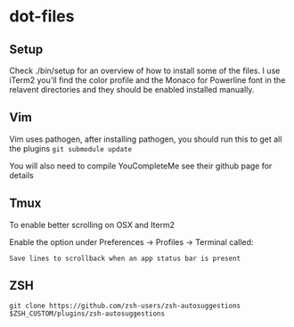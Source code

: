 # dot-files

## Setup
Check ./bin/setup for an overview of how to install some of the files.
I use iTerm2 you'll find the color profile and the Monaco for Powerline font in the relavent directories and they should be enabled installed manually.

## Vim
Vim uses pathogen, after installing pathogen, you should run this to get all the plugins
`git submodule update`

You will also need to compile YouCompleteMe see their github page for details

## Tmux

To enable better scrolling on OSX and Iterm2

Enable the option under Preferences -> Profiles -> Terminal called:

`Save lines to scrollback when an app status bar is present`

## ZSH

`git clone https://github.com/zsh-users/zsh-autosuggestions $ZSH_CUSTOM/plugins/zsh-autosuggestions`
